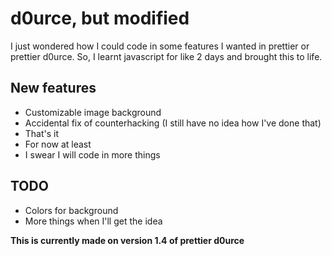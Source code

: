 # d0urce, but modified
I just wondered how I could code in some features I wanted in prettier or prettier d0urce.
So, I learnt javascript for like 2 days and brought this to life.
## New features
- Customizable image background
- Accidental fix of counterhacking (I still have no idea how I've done that)
- That's it
- For now at least
- I swear I will code in more things

## TODO
- Colors for background
- More things when I'll get the idea

**This is currently made on version 1.4 of prettier d0urce**
